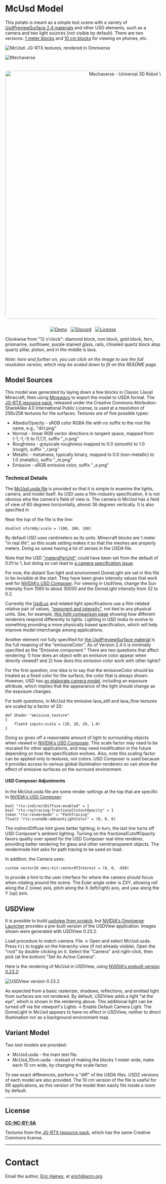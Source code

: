 # McUsd Model
This potato is meant as a simple test scene with a variety of [UsdPreviewSurface 2.4 materials](https://graphics.pixar.com/usd/release/spec_usdpreviewsurface.html) and other USD elements, such as a camera and two light sources (not visible by default). There are two versions: [1 meter blocks](https://erich.realtimerendering.com/mcusd/McUsd.usdz) and [10 cm blocks](https://erich.realtimerendering.com/mcusd/McUsd_10cm.usdz) for viewing on phones, etc.

![McUsd: JG-RTX textures, rendered in Omniverse](screenshots/ov_accurate.png "McUsd: JG-RTX textures, rendered with Omniverse's Accurate (Iray) renderer, 2022.3.1")

![Mechaverse](https://github.com/user-attachments/assets/164e4191-7246-4e52-860c-2dfe83a28dca)

<div align="center">
  <img src="public/og.jpeg" alt="Mechaverse - Universal 3D Robot Viewer" width="800" style="border-radius: 12px; margin: 20px 0;">
  <div style="display: flex; justify-content: center; gap: 12px; margin: 5px 0;">
    <a href="https://mechaverse.dev">
      <img src="https://img.shields.io/badge/Demo-mechaverse.dev-blue?style=for-the-badge&logo=globe" alt="Demo">
    </a>
    <a href="https://discord.gg/UDYNE7qRVb">
      <img src="https://img.shields.io/badge/Discord-Join-7289DA?style=for-the-badge&logo=discord" alt="Discord">
    </a>
    <a href="LICENSE">
      <img src="https://img.shields.io/badge/License-MIT-green.svg?style=for-the-badge" alt="License">
    </a>
  </div>
</div>


Clockwise from "12 o'clock": diamond block, iron block,  gold block, fern, prismarine, sunflower, purple stained glass, rails, chiseled quartz block atop quartz pillar, piston, and in the middle is lava.

_Note: here and further on, you can click on the image to see the full resolution version, which may be scaled down to fit on this README page._

## Model Sources
This model was generated by laying down a few blocks in Classic (Java) Minecraft, then using [Mineways](http://mineways.com) to export the model to USDA format. The [JG-RTX resource pack](https://github.com/jasonjgardner/jg-rtx), released under the Creative Commons Attribution-ShareAlike 4.0 International Public License, is used at a resolution of 256x256 textures for the surfaces. Textures are of five possible types:
* Albedo/Opacity - sRGB color RGBA file with no suffix to the root file name, e.g., "dirt.png"
* Normal - linear RGB vector directions in tangent space, mapped from (-1,-1,-1) to (1,1,1), suffix "_n.png"
* Roughness - grayscale roughness mapped to 0.0 (smooth) to 1.0 (rough), suffix "_r.png"
* Metallic - metalness, typically binary, mapped to 0.0 (non-metallic) to 1.0 (metallic), suffix "_m.png"
* Emissive - sRGB emissive color, suffix "_e.png"

### Technical Details
The [McUsd.usda file](McUsd.usda) is provided so that it is simple to examine the lights, camera, and model itself. As USD uses a film-industry specification, it is not obvious wha the camera's field of view is. The camera in McUsd has a field of view of 60 degrees horizontally, almost 36 degrees vertically. It is also specified in 

Near the top of the file is the line:

    double3 xformOp:scale = (100, 100, 100)

By default USD uses centimeters as its units. Minecraft blocks are 1 meter "in real life", so this scale setting makes it so that the meshes are properly meters. Doing so saves having a lot of zeroes in the USDA file.

Note that the USD ["metersPerUnit"](https://graphics.pixar.com/usd/dev/api/group___usd_geom_linear_units__group.html) could have been set from the default of 0.01 to 1, but doing so can lead to [a camera specification issue](https://github.com/erich666/McUsd/issues/3).

For now, the distant Sun light and environment DomeLight are set in this file to be invisible at the start. They have been given intensity values that work well for [NVIDIA's USD Composer](https://www.nvidia.com/en-us/omniverse/). For viewing in UsdView, change the Sun intensity from 1560 to about 30000 and the DomeLight intensity from 32 to 0.2.

Currently the [UsdLux](https://graphics.pixar.com/usd/release/api/usd_lux_page_front.html) and related light specifications use a film-related relative pair of values, ["exponent and intensity"](https://rmanwiki.pixar.com/display/REN23/PxrMeshLight), not tied to any physical units. See, for example, [this light comparison page](https://github.com/anderslanglands/light_comparison) showing how different renderers respond differently to lights. Lighting in USD looks to evolve to something providing a more physically based specification, which will help improve model interchange among applications.

Another element not fully specified for [the UsdPreviewSurface material](https://graphics.pixar.com/usd/release/spec_usdpreviewsurface.html) is the full meaning of the "emissiveColor". As of Version 2.4 it is minimally specified as the "Emissive component." There are two questions that affect rendering: 1) how does an object with an emissive color appear when directly viewed? and 2) how does this emission color work with other lights?

For the first question, one idea is to say that the emissiveColor should be treated as a fixed color for the surface, the color that is always shown. However, USD has [an elaborate camera model](https://graphics.pixar.com/usd/dev/api/class_usd_geom_camera.html), including an exposure attribute, which implies that the appearance of the light should change as the exposure changes.

For both questions, in McUsd the emissive lava_still and lava_flow textures are scaled by a factor of 20:

    def Shader "emissive_texture"
    {
        float4 inputs:scale = (20, 20, 20, 1.0)
    }

Doing so gives off a reasonable amount of light to surrounding objects when viewed in [NVIDIA's USD Composer](https://www.nvidia.com/en-us/omniverse/). This scale factor may need to be rescaled for other applications, and may need modification in the future depending on how the specification evolves. Also, note this scaling factor can be applied only to textures, not colors. USD Composer is used because it provides access to various global illumination renderers so can show the effect of emissive surfaces on the surround environment. 

#### USD Composer Adjustments
In the McUsd.usda file are some render settings at the top that are specific to [NVIDIA's USD Composer](https://www.nvidia.com/en-us/omniverse/):

	bool "rtx:indirectDiffuse:enabled" = 1
	bool "rtx:raytracing:fractionalCutoutOpacity" = 1
	token "rtx:rendermode" = "PathTracing"
	float3 "rtx:sceneDb:ambientLightColor" = (0, 0, 0)

The indirectDiffuse hint gives better lighting; in turn, the last line turns off USD Composer's ambient lighting. Turning on the fractionalCutoffOpacity favors quality over speed for the USD Composer real-time renderer, providing better rendering for glass and other semitransparent objects. The rendermode hint asks for path tracing to be used on load.

In addition, the Camera uses:

    custom vector3d omni:kit:centerOfInterest = (0, 0, -850)

to provide a hint to the user interface for where the camera should focus when rotating around the scene. The Euler angle order is ZXY, allowing roll along the Z (view) axis, pitch along the X (left/right) axis, and yaw along the Y (up) axis.

## USDView
It is possible to build [usdview from scratch](https://graphics.pixar.com/usd/release/toolset.html), but [NVIDIA's Omniverse Launcher](https://www.nvidia.com/en-us/omniverse/) provides a pre-built version of the USDView application. Images shown were generated with USDView 0.23.2.

Load procedure to match camera: File -> Open and select McUsd.usda. Press `F11` to toggle on the hierarchy view (if not already visible). Open the "root" by double-clicking on it. Select the "Camera" and right-click, then pick (at the bottom) "Set As Active Camera".

Here is the rendering of McUsd in USDView, using [NVIDIA's prebuilt version 0.23.2](https://www.nvidia.com/en-us/omniverse/):

![USDView version 0.23.2](screenshots/usdview.png "USDView version 0.23.2")

As expected from a basic rasterizer, shadows, reflections, and emitted light from surfaces are not rendered. By default, USDView adds a light "at the eye", which is shown in the rendering above. This additional light can be turned off via the viewport's Lights -> Enable Default Camera Light. The DomeLight in McUsd appears to have no effect in USDView, neither to direct illumination nor as a background environment map.

## Variant Model
Two test models are provided:
* McUsd.usda - the main test file.
* McUsd_10cm.usda - instead of making the blocks 1 meter wide, make each 10 cm wide, by changing the scale factor.

To see exact differences, perform a "diff" of the USDA files. USDZ versions of each model are also provided. The 10 cm version of the file is useful for XR applications, as this version of the model then easily fits inside a room by default.

---
## License
**[CC-NC-BY-SA](LICENSE)**

Textures from the [JG-RTX resource pack](https://github.com/jasonjgardner/jg-rtx), which has the same Creative Commons license.

---
# Contact
Email the author, [Eric Haines](http://erichaines.com), at [erich@acm.org](mailto:erich@acm.org).
